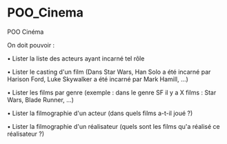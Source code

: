 # POO_Cinema

POO Cinéma

On doit pouvoir :

• Lister la liste des acteurs ayant incarné tel rôle

• Lister le casting d'un film (Dans Star Wars, Han Solo a été incarné par Harison Ford, Luke Skywalker a été incarné par Mark Hamill, ...)

• Lister les films par genre (exemple : dans le genre SF il y a X films : Star Wars, Blade Runner, ...)

• Lister la filmographie d'un acteur (dans quels films a-t-il joué ?)

• Lister la filmographie d'un réalisateur (quels sont les films qu'a réalisé ce réalisateur ?)
